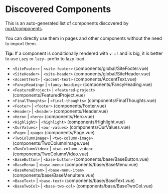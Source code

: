 # Discovered Components

This is an auto-generated list of components discovered by [nuxt/components](https://github.com/nuxt/components).

You can directly use them in pages and other components without the need to import them.

**Tip:** If a component is conditionally rendered with `v-if` and is big, it is better to use `Lazy` or `lazy-` prefix to lazy load.

- `<SiteFooter>` | `<site-footer>` (components/global/SiteFooter.vue)
- `<SiteHeader>` | `<site-header>` (components/global/SiteHeader.vue)
- `<AccentText>` | `<accent-text>` (components/AccentText.vue)
- `<FancyHeading>` | `<fancy-heading>` (components/FancyHeading.vue)
- `<FeaturedProject>` | `<featured-project>` (components/FeaturedProject.vue)
- `<FinalThoughts>` | `<final-thoughts>` (components/FinalThoughts.vue)
- `<Footer>` | `<footer>` (components/Footer.vue)
- `<Header>` | `<header>` (components/Header.vue)
- `<Hero>` | `<hero>` (components/Hero.vue)
- `<Highlight>` | `<highlight>` (components/Highlight.vue)
- `<OurValues>` | `<our-values>` (components/OurValues.vue)
- `<Page>` | `<page>` (components/Page.vue)
- `<TwoColumnImage>` | `<two-column-image>` (components/TwoColumnImage.vue)
- `<TwoColumnVideo>` | `<two-column-video>` (components/TwoColumnVideo.vue)
- `<BaseButton>` | `<base-button>` (components/base/BaseButton.vue)
- `<BaseMenu>` | `<base-menu>` (components/base/BaseMenu.vue)
- `<BaseMenuItem>` | `<base-menu-item>` (components/base/BaseMenuItem.vue)
- `<BaseText>` | `<base-text>` (components/base/BaseText.vue)
- `<BaseTwoCol>` | `<base-two-col>` (components/base/BaseTwoCol.vue)

